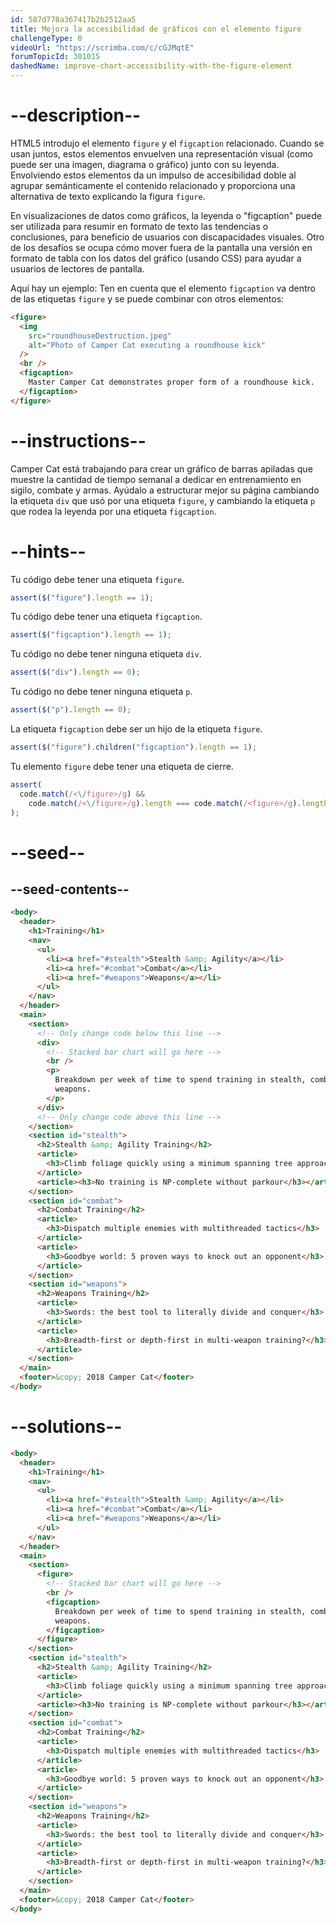 ```yaml
---
id: 587d778a367417b2b2512aa5
title: Mejora la accesibilidad de gráficos con el elemento figure
challengeType: 0
videoUrl: "https://scrimba.com/c/cGJMqtE"
forumTopicId: 301015
dashedName: improve-chart-accessibility-with-the-figure-element
---
```


# --description--

HTML5 introdujo el elemento `figure` y el `figcaption` relacionado. Cuando se usan juntos, estos elementos envuelven una representación visual (como puede ser una imagen, diagrama o gráfico) junto con su leyenda. Envolviendo estos elementos da un impulso de accesibilidad doble al agrupar semánticamente el contenido relacionado y proporciona una alternativa de texto explicando la figura `figure`.

En visualizaciones de datos como gráficos, la leyenda o "figcaption" puede ser utilizada para resumir en formato de texto las tendencias o conclusiones, para beneficio de usuarios con discapacidades visuales. Otro de los desafíos se ocupa cómo mover fuera de la pantalla una versión en formato de tabla con los datos del gráfico (usando CSS) para ayudar a usuarios de lectores de pantalla.

Aquí hay un ejemplo: Ten en cuenta que el elemento `figcaption` va dentro de las etiquetas `figure` y se puede combinar con otros elementos:

```html
<figure>
  <img
    src="roundhouseDestruction.jpeg"
    alt="Photo of Camper Cat executing a roundhouse kick"
  />
  <br />
  <figcaption>
    Master Camper Cat demonstrates proper form of a roundhouse kick.
  </figcaption>
</figure>
```

# --instructions--

Camper Cat está trabajando para crear un gráfico de barras apiladas que muestre la cantidad de tiempo semanal a dedicar en entrenamiento en sigilo, combate y armas. Ayúdalo a estructurar mejor su página cambiando la etiqueta `div` que usó por una etiqueta `figure`, y cambiando la etiqueta `p` que rodea la leyenda por una etiqueta `figcaption`.

# --hints--

Tu código debe tener una etiqueta `figure`.

```js
assert($("figure").length == 1);
```

Tu código debe tener una etiqueta `figcaption`.

```js
assert($("figcaption").length == 1);
```

Tu código no debe tener ninguna etiqueta `div`.

```js
assert($("div").length == 0);
```

Tu código no debe tener ninguna etiqueta `p`.

```js
assert($("p").length == 0);
```

La etiqueta `figcaption` debe ser un hijo de la etiqueta `figure`.

```js
assert($("figure").children("figcaption").length == 1);
```

Tu elemento `figure` debe tener una etiqueta de cierre.

```js
assert(
  code.match(/<\/figure>/g) &&
    code.match(/<\/figure>/g).length === code.match(/<figure>/g).length
);
```

# --seed--

## --seed-contents--

```html
<body>
  <header>
    <h1>Training</h1>
    <nav>
      <ul>
        <li><a href="#stealth">Stealth &amp; Agility</a></li>
        <li><a href="#combat">Combat</a></li>
        <li><a href="#weapons">Weapons</a></li>
      </ul>
    </nav>
  </header>
  <main>
    <section>
      <!-- Only change code below this line -->
      <div>
        <!-- Stacked bar chart will go here -->
        <br />
        <p>
          Breakdown per week of time to spend training in stealth, combat, and
          weapons.
        </p>
      </div>
      <!-- Only change code above this line -->
    </section>
    <section id="stealth">
      <h2>Stealth &amp; Agility Training</h2>
      <article>
        <h3>Climb foliage quickly using a minimum spanning tree approach</h3>
      </article>
      <article><h3>No training is NP-complete without parkour</h3></article>
    </section>
    <section id="combat">
      <h2>Combat Training</h2>
      <article>
        <h3>Dispatch multiple enemies with multithreaded tactics</h3>
      </article>
      <article>
        <h3>Goodbye world: 5 proven ways to knock out an opponent</h3>
      </article>
    </section>
    <section id="weapons">
      <h2>Weapons Training</h2>
      <article>
        <h3>Swords: the best tool to literally divide and conquer</h3>
      </article>
      <article>
        <h3>Breadth-first or depth-first in multi-weapon training?</h3>
      </article>
    </section>
  </main>
  <footer>&copy; 2018 Camper Cat</footer>
</body>
```

# --solutions--

```html
<body>
  <header>
    <h1>Training</h1>
    <nav>
      <ul>
        <li><a href="#stealth">Stealth &amp; Agility</a></li>
        <li><a href="#combat">Combat</a></li>
        <li><a href="#weapons">Weapons</a></li>
      </ul>
    </nav>
  </header>
  <main>
    <section>
      <figure>
        <!-- Stacked bar chart will go here -->
        <br />
        <figcaption>
          Breakdown per week of time to spend training in stealth, combat, and
          weapons.
        </figcaption>
      </figure>
    </section>
    <section id="stealth">
      <h2>Stealth &amp; Agility Training</h2>
      <article>
        <h3>Climb foliage quickly using a minimum spanning tree approach</h3>
      </article>
      <article><h3>No training is NP-complete without parkour</h3></article>
    </section>
    <section id="combat">
      <h2>Combat Training</h2>
      <article>
        <h3>Dispatch multiple enemies with multithreaded tactics</h3>
      </article>
      <article>
        <h3>Goodbye world: 5 proven ways to knock out an opponent</h3>
      </article>
    </section>
    <section id="weapons">
      <h2>Weapons Training</h2>
      <article>
        <h3>Swords: the best tool to literally divide and conquer</h3>
      </article>
      <article>
        <h3>Breadth-first or depth-first in multi-weapon training?</h3>
      </article>
    </section>
  </main>
  <footer>&copy; 2018 Camper Cat</footer>
</body>
```

